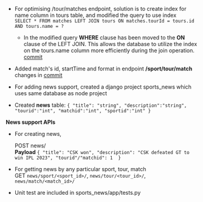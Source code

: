  - For optimising /tour/matches endpoint, solution is to create index for name column in tours table,  and modified the query to use index  
   `SELECT *
    FROM matches
    LEFT JOIN tours ON matches.tourId = tours.id AND tours.name = ? `

    - In the modified query **WHERE** clause has been moved to the **ON**  clause of the LEFT JOIN. This allows the database to 
      utilize the index on the tours.name column more efficiently during the join operation. [commit](https://github.com/marcos5163/fancode-assignment/commit/067fa7b58c44def258f8701ede89d0d9852eeda8)

- Added match's id, startTime and format in endpoint **/sport/tour/match** changes in [commit](https://github.com/marcos5163/fancode-assignment/commit/a2b984c2c894fb22fe489d131fedc9d99e9f8ffc)


- For adding news support, created a django project sports_news which uses same database as node project

- Created **news** table:
  `{
   "title": "string",
   "description":"string",
   "tourid":"int",
   "matchid":"int",
   "sportid":"int"
  }`

**News support APIs**  
   - For creating news,
     
     POST news/  
     **Payload**
      `{
        "title": "CSK won",
        "description": "CSK defeated GT to win IPL 2023",
        "tourid"/"matchid": 1 
       }`  
   - For getting news by any particular sport, tour, match  
     GET `news/sport/<sport_id>/`, `news/tour/<tour_id>/`, `news/match/<match_id>/`  

- Unit test are included in sports_news/app/tests.py
     


